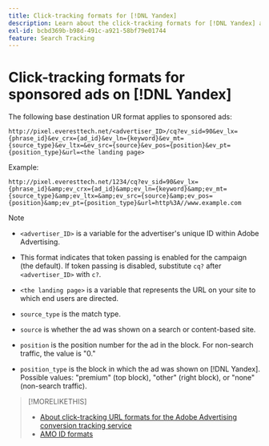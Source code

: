 ```yaml
---
title: Click-tracking formats for [!DNL Yandex]
description: Learn about the click-tracking formats for [!DNL Yandex] accounts.
exl-id: bcbd369b-b98d-491c-a921-58bf79e01744
feature: Search Tracking
---
```

# Click-tracking formats for sponsored ads on [!DNL Yandex]

The following base destination UR format applies to sponsored ads:

`http://pixel.everesttech.net/<advertiser_ID>/cq?ev_sid=90&ev_lx={phrase_id}&ev_crx={ad_id}&ev_ln={keyword}&ev_mt={source_type}&ev_ltx=&ev_src={source}&ev_pos={position}&ev_pt={position_type}&url=<the landing page>`

Example:

`http://pixel.everesttech.net/1234/cq?ev_sid=90&ev_lx={phrase_id}&amp;ev_crx={ad_id}&amp;ev_ln={keyword}&amp;ev_mt={source_type}&amp;ev_ltx=&amp;ev_src={source}&amp;ev_pos={position}&amp;ev_pt={position_type}&url=http%3A//www.example.com`

>[!NOTE]
>
>* `<advertiser_ID>` is a variable for the advertiser's unique ID within Adobe Advertising.
>
>* This format indicates that token passing is enabled for the campaign (the default). If token passing is disabled, substitute `cq?` after `<advertiser_ID>` with `c?`.
>
>* `<the landing page>` is a variable that represents the URL on your site to which end users are directed.
>
>* `source_type`  is the match type.
>
>* `source` is whether the ad was shown on a search or content-based site.
>
>* `position` is the position number for the ad in the block. For non-search traffic, the value is "0."
>
>* `position_type` is the block in which the ad was shown on [!DNL Yandex]. Possible values: "premium" (top block), "other" (right block), or "none" (non-search traffic).

>[!MORELIKETHIS]
>
>* [About click-tracking URL formats for the Adobe Advertising conversion tracking service](formats-click-tracking-about.md)
>* [AMO ID formats](/help/integrations/analytics/ids.md#amo-id-formats)
